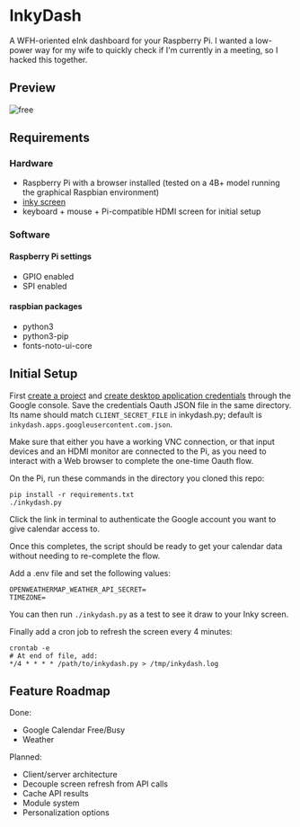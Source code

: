 # InkyDash
A WFH-oriented eInk dashboard for your Raspberry Pi. I wanted a low-power way for my wife to quickly check if I'm currently in a meeting, so I hacked this together.

## Preview
![free](https://user-images.githubusercontent.com/22794371/188255893-9b05c94a-6bd3-4ccb-8c20-d672e9773510.jpeg)

## Requirements
### Hardware
- Raspberry Pi with a browser installed (tested on a 4B+ model running the graphical Raspbian environment)
- [inky screen](https://shop.pimoroni.com/products/inky-impression-5-7?variant=32298701324371)
- keyboard + mouse + Pi-compatible HDMI screen for initial setup
### Software
#### Raspberry Pi settings
- GPIO enabled
- SPI enabled
#### raspbian packages
- python3
- python3-pip
- fonts-noto-ui-core
## Initial Setup
First [create a project](https://developers.google.com/workspace/guides/create-project) and [create desktop application credentials](https://developers.google.com/workspace/guides/create-credentials) through the Google console.
Save the credentials Oauth JSON file in the same directory. Its name should match `CLIENT_SECRET_FILE` in inkydash.py; default is `inkydash.apps.googleusercontent.com.json`.

Make sure that either you have a working VNC connection, or that input devices and an HDMI monitor are connected to the Pi, as you need to interact with a Web browser to complete the one-time Oauth flow.

On the Pi, run these commands in the directory you cloned this repo:
```
pip install -r requirements.txt
./inkydash.py
```
Click the link in terminal to authenticate the Google account you want to give calendar access to.

Once this completes, the script should be ready to get your calendar data without needing to re-complete the flow. 

Add a .env file and set the following values:
```
OPENWEATHERMAP_WEATHER_API_SECRET=
TIMEZONE=
```

You can then run `./inkydash.py` as a test to see it draw to your Inky screen.

Finally add a cron job to refresh the screen every 4 minutes:
```
crontab -e
# At end of file, add:
*/4 * * * * /path/to/inkydash.py > /tmp/inkydash.log
```

## Feature Roadmap

Done:
- Google Calendar Free/Busy
- Weather

Planned:
- Client/server architecture
- Decouple screen refresh from API calls
- Cache API results
- Module system
- Personalization options
